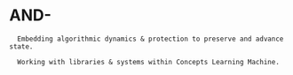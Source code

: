 # AND-




      Embedding algorithmic dynamics & protection to preserve and advance state.
   
      Working with libraries & systems within Concepts Learning Machine.
      
      
